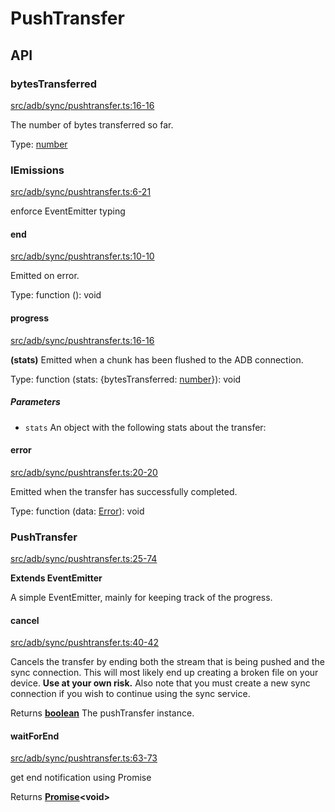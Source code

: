 # PushTransfer

## API

<!-- Generated by documentation.js. Update this documentation by updating the source code. -->

### bytesTransferred

[src/adb/sync/pushtransfer.ts:16-16](https://github.com/UrielCh/adbkit/blob/3098b75fc9cef48aa8c63a441fa79a4ff1f796eb/src/adb/sync/pushtransfer.ts#L16-L16 "Source code on GitHub")

The number of bytes transferred so far.

Type: [number](https://developer.mozilla.org/docs/Web/JavaScript/Reference/Global_Objects/Number)

### IEmissions

[src/adb/sync/pushtransfer.ts:6-21](https://github.com/UrielCh/adbkit/blob/3098b75fc9cef48aa8c63a441fa79a4ff1f796eb/src/adb/sync/pushtransfer.ts#L6-L21 "Source code on GitHub")

enforce EventEmitter typing

#### end

[src/adb/sync/pushtransfer.ts:10-10](https://github.com/UrielCh/adbkit/blob/3098b75fc9cef48aa8c63a441fa79a4ff1f796eb/src/adb/sync/pushtransfer.ts#L10-L10 "Source code on GitHub")

Emitted on error.

Type: function (): void

#### progress

[src/adb/sync/pushtransfer.ts:16-16](https://github.com/UrielCh/adbkit/blob/3098b75fc9cef48aa8c63a441fa79a4ff1f796eb/src/adb/sync/pushtransfer.ts#L16-L16 "Source code on GitHub")

**(stats)** Emitted when a chunk has been flushed to the ADB connection.

Type: function (stats: {bytesTransferred: [number](https://developer.mozilla.org/docs/Web/JavaScript/Reference/Global_Objects/Number)}): void

##### Parameters

*   `stats`  An object with the following stats about the transfer:

#### error

[src/adb/sync/pushtransfer.ts:20-20](https://github.com/UrielCh/adbkit/blob/3098b75fc9cef48aa8c63a441fa79a4ff1f796eb/src/adb/sync/pushtransfer.ts#L20-L20 "Source code on GitHub")

Emitted when the transfer has successfully completed.

Type: function (data: [Error](https://developer.mozilla.org/docs/Web/JavaScript/Reference/Global_Objects/Error)): void

### PushTransfer

[src/adb/sync/pushtransfer.ts:25-74](https://github.com/UrielCh/adbkit/blob/3098b75fc9cef48aa8c63a441fa79a4ff1f796eb/src/adb/sync/pushtransfer.ts#L25-L74 "Source code on GitHub")

**Extends EventEmitter**

A simple EventEmitter, mainly for keeping track of the progress.

#### cancel

[src/adb/sync/pushtransfer.ts:40-42](https://github.com/UrielCh/adbkit/blob/3098b75fc9cef48aa8c63a441fa79a4ff1f796eb/src/adb/sync/pushtransfer.ts#L40-L42 "Source code on GitHub")

Cancels the transfer by ending both the stream that is being pushed and the sync connection. This will most likely end up creating a broken file on your device. **Use at your own risk.** Also note that you must create a new sync connection if you wish to continue using the sync service.

Returns **[boolean](https://developer.mozilla.org/docs/Web/JavaScript/Reference/Global_Objects/Boolean)** The pushTransfer instance.

#### waitForEnd

[src/adb/sync/pushtransfer.ts:63-73](https://github.com/UrielCh/adbkit/blob/3098b75fc9cef48aa8c63a441fa79a4ff1f796eb/src/adb/sync/pushtransfer.ts#L63-L73 "Source code on GitHub")

get end notification using Promise

Returns **[Promise](https://developer.mozilla.org/docs/Web/JavaScript/Reference/Global_Objects/Promise)\<void>** 

